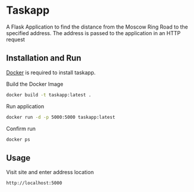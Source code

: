 # Taskapp

A Flask Application to find the distance from the Moscow Ring Road to the specified address. The address is passed to the application in an HTTP request

## Installation and Run

[Docker](https://docker.com) is required to install taskapp.

Build the Docker Image
```bash
docker build -t taskapp:latest .
```
Run application
```bash
docker run -d -p 5000:5000 taskapp:latest
```
Confirm run

```bash
docker ps
```

## Usage
Visit site and enter address location
```bash
http://localhost:5000
```